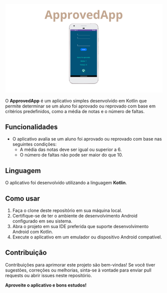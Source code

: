 ![App](https://github.com/francovinicius/approvedApp/blob/main/ApproveApp.svg)

O **ApprovedApp** é um aplicativo simples desenvolvido em Kotlin que permite determinar se um aluno foi aprovado ou reprovado com base em critérios predefinidos, como a média de notas e o número de faltas.

## Funcionalidades

- O aplicativo avalia se um aluno foi aprovado ou reprovado com base nas seguintes condições:
  - A média das notas deve ser igual ou superior a 6.
  - O número de faltas não pode ser maior do que 10.

## Linguagem

O aplicativo foi desenvolvido utilizando a linguagem **Kotlin**.

## Como usar

1. Faça o clone deste repositório em sua máquina local.
2. Certifique-se de ter o ambiente de desenvolvimento Android configurado em seu sistema.
3. Abra o projeto em sua IDE preferida que suporte desenvolvimento Android com Kotlin.
4. Execute o aplicativo em um emulador ou dispositivo Android compatível.

## Contribuição

Contribuições para aprimorar este projeto são bem-vindas! Se você tiver sugestões, correções ou melhorias, sinta-se à vontade para enviar pull requests ou abrir issues neste repositório.

**Aproveite o aplicativo e bons estudos!**

